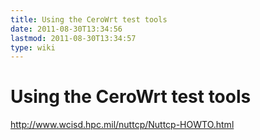 ```yaml
---
title: Using the CeroWrt test tools
date: 2011-08-30T13:34:56
lastmod: 2011-08-30T13:34:57
type: wiki
---
```

Using the CeroWrt test tools
============================

http://www.wcisd.hpc.mil/nuttcp/Nuttcp-HOWTO.html
